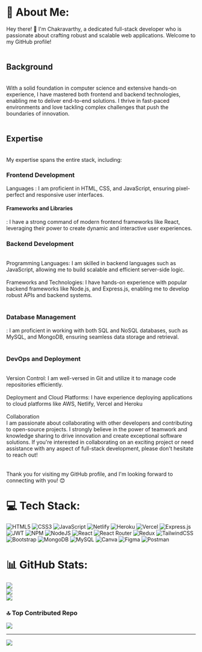 # 💫 About Me:
Hey there! 👋 I'm Chakravarthy, a dedicated full-stack developer who is passionate about crafting robust and scalable web applications. Welcome to my GitHub profile!<br><br><h2>Background</h2><br>With a solid foundation in computer science and extensive hands-on experience, I have mastered both frontend and backend technologies, enabling me to deliver end-to-end solutions. I thrive in fast-paced environments and love tackling complex challenges that push the boundaries of innovation.<br><br><h2>Expertise</h2><br>My expertise spans the entire stack, including:<br><h3>Frontend Development </h3>Languages : I am proficient in HTML, CSS, and JavaScript, ensuring pixel-perfect and responsive user interfaces.<br><h4>Frameworks and Libraries</h4>: I have a strong command of modern frontend frameworks like React, leveraging their power to create dynamic and interactive user experiences.<h3>Backend Development</h3><br>Programming Languages: I am skilled in backend languages such as JavaScript, allowing me to build scalable and efficient server-side logic.<br><br>Frameworks and Technologies: I have hands-on experience with popular backend frameworks like Node.js, and Express.js, enabling me to develop robust APIs and backend systems.<br><br><h3>Database Management</h3>: I am proficient in working with both SQL and NoSQL databases, such as MySQL, and MongoDB, ensuring seamless data storage and retrieval.<br><br><h3>DevOps and Deployment</h3><br>Version Control: I am well-versed in Git and utilize it to manage code repositories efficiently.<br><br>Deployment and Cloud Platforms: I have experience deploying applications to cloud platforms like AWS, Netlify, Vercel and Heroku<br><br>Collaboration<br>I am passionate about collaborating with other developers and contributing to open-source projects. I strongly believe in the power of teamwork and knowledge sharing to drive innovation and create exceptional software solutions. If you're interested in collaborating on an exciting project or need assistance with any aspect of full-stack development, please don't hesitate to reach out!<br><br><br>Thank you for visiting my GitHub profile, and I'm looking forward to connecting with you! 😊


# 💻 Tech Stack:
![HTML5](https://img.shields.io/badge/html5-%23E34F26.svg?style=for-the-badge&logo=html5&logoColor=white) ![CSS3](https://img.shields.io/badge/css3-%231572B6.svg?style=for-the-badge&logo=css3&logoColor=white) ![JavaScript](https://img.shields.io/badge/javascript-%23323330.svg?style=for-the-badge&logo=javascript&logoColor=%23F7DF1E) ![Netlify](https://img.shields.io/badge/netlify-%23000000.svg?style=for-the-badge&logo=netlify&logoColor=#00C7B7) ![Heroku](https://img.shields.io/badge/heroku-%23430098.svg?style=for-the-badge&logo=heroku&logoColor=white) ![Vercel](https://img.shields.io/badge/vercel-%23000000.svg?style=for-the-badge&logo=vercel&logoColor=white) ![Express.js](https://img.shields.io/badge/express.js-%23404d59.svg?style=for-the-badge&logo=express&logoColor=%2361DAFB) ![JWT](https://img.shields.io/badge/JWT-black?style=for-the-badge&logo=JSON%20web%20tokens) ![NPM](https://img.shields.io/badge/NPM-%23000000.svg?style=for-the-badge&logo=npm&logoColor=white) ![NodeJS](https://img.shields.io/badge/node.js-6DA55F?style=for-the-badge&logo=node.js&logoColor=white) ![React](https://img.shields.io/badge/react-%2320232a.svg?style=for-the-badge&logo=react&logoColor=%2361DAFB) ![React Router](https://img.shields.io/badge/React_Router-CA4245?style=for-the-badge&logo=react-router&logoColor=white) ![Redux](https://img.shields.io/badge/redux-%23593d88.svg?style=for-the-badge&logo=redux&logoColor=white) ![TailwindCSS](https://img.shields.io/badge/tailwindcss-%2338B2AC.svg?style=for-the-badge&logo=tailwind-css&logoColor=white) ![Bootstrap](https://img.shields.io/badge/bootstrap-%23563D7C.svg?style=for-the-badge&logo=bootstrap&logoColor=white) ![MongoDB](https://img.shields.io/badge/MongoDB-%234ea94b.svg?style=for-the-badge&logo=mongodb&logoColor=white) ![MySQL](https://img.shields.io/badge/mysql-%2300f.svg?style=for-the-badge&logo=mysql&logoColor=white) ![Canva](https://img.shields.io/badge/Canva-%2300C4CC.svg?style=for-the-badge&logo=Canva&logoColor=white) 	![Figma](https://img.shields.io/badge/figma-%23F24E1E.svg?style=for-the-badge&logo=figma&logoColor=white) ![Postman](https://img.shields.io/badge/Postman-FF6C37?style=for-the-badge&logo=postman&logoColor=white)
# 📊 GitHub Stats:
![](https://github-readme-stats.vercel.app/api?username=Chakravarthy-E&theme=merko&hide_border=false&include_all_commits=true&count_private=false)<br/>
![](https://github-readme-streak-stats.herokuapp.com/?user=Chakravarthy-E&theme=merko&hide_border=false)<br/>
![](https://github-readme-stats.vercel.app/api/top-langs/?username=Chakravarthy-E&theme=merko&hide_border=false&include_all_commits=true&count_private=false&layout=compact)

### 🔝 Top Contributed Repo
![](https://github-contributor-stats.vercel.app/api?username=Chakravarthy-E&limit=5&theme=dark&combine_all_yearly_contributions=true)

---
[![](https://visitcount.itsvg.in/api?id=Chakravarthy-E&icon=0&color=0)](https://visitcount.itsvg.in)

<!-- Proudly created with GPRM ( https://gprm.itsvg.in ) -->
